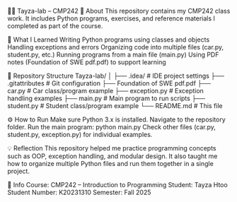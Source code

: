 🧑‍💻 Tayza-lab – CMP242
👋 About
This repository contains my CMP242 class work.
It includes Python programs, exercises, and reference materials I completed as part of the course.

🎯 What I Learned
Writing Python programs using classes and objects
Handling exceptions and errors
Organizing code into multiple files (car.py, student.py, etc.)
Running programs from a main file (main.py)
Using PDF notes (Foundation of SWE pdf.pdf) to support learning

📁 Repository Structure
Tayza-lab/
│
├── .idea/                  # IDE project settings
├── .gitattributes          # Git configuration
├── Foundation of SWE pdf.pdf
├── car.py                  # Car class/program example
├── exception.py            # Exception handling examples
├── main.py                 # Main program to run scripts
├── student.py              # Student class/program example
└── README.md               # This file

⚙️ How to Run
Make sure Python 3.x is installed.
Navigate to the repository folder.
Run the main program:
python main.py
Check other files (car.py, student.py, exception.py) for individual examples.

💡 Reflection
This repository helped me practice programming concepts such as OOP, exception handling, and modular design.
It also taught me how to organize multiple Python files and run them together in a single project.

📅 Info
Course: CMP242 – Introduction to Programming
Student: Tayza Htoo
Student Number: K20231310
Semester: Fall 2025
